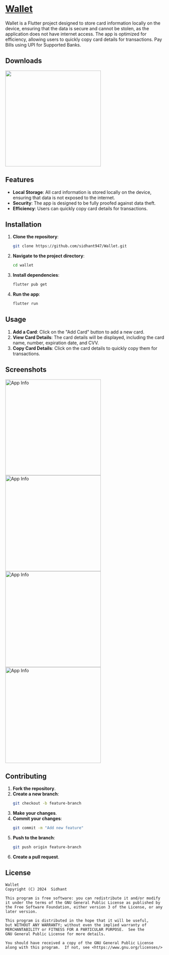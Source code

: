 # <a href="https://sidhant947.github.io/wallet/">Wallet</a>

Wallet is a Flutter project designed to store card information locally on the device, ensuring that the data is secure and cannot be stolen, as the application does not have internet access. The app is optimized for efficiency, allowing users to quickly copy card details for transactions. Pay Bills using UPI for Supported Banks.

## Downloads

<a href="https://apt.izzysoft.de/fdroid/index/apk/com.sidhant.wallet"><img src="https://gitlab.com/IzzyOnDroid/repo/-/raw/master/assets/IzzyOnDroid.png" width="300"></a>

## Features

- **Local Storage**: All card information is stored locally on the device, ensuring that data is not exposed to the internet.
- **Security**: The app is designed to be fully proofed against data theft.
- **Efficiency**: Users can quickly copy card details for transactions.

## Installation

1. **Clone the repository**:
   ```bash
   git clone https://github.com/sidhant947/Wallet.git
   ```
2. **Navigate to the project directory**:
   ```bash
   cd wallet
   ```
3. **Install dependencies**:
   ```bash
   flutter pub get
   ```
4. **Run the app**:
   ```bash
   flutter run
   ```

## Usage

1. **Add a Card**: Click on the "Add Card" button to add a new card.
2. **View Card Details**: The card details will be displayed, including the card name, number, expiration date, and CVV.
3. **Copy Card Details**: Click on the card details to quickly copy them for transactions.

## Screenshots
 <img src="https://github.com/user-attachments/assets/bd07ecaa-484e-4aab-a189-21daf5c13386" alt="App Info" height="300"> 
 <img src="https://github.com/user-attachments/assets/e00c7f5c-047e-4dac-a7d2-f472b56cc110" alt="App Info" height="300">
 <img src="https://github.com/user-attachments/assets/f247843b-e516-498c-ae91-1fc4527c9a3f" alt="App Info" height="300">
 <img src="https://github.com/user-attachments/assets/60ff0d68-52e0-4e9c-8bfe-292a14643e99" alt="App Info" height="300">


 

## Contributing

1. **Fork the repository**.
2. **Create a new branch**:
   ```bash
   git checkout -b feature-branch
   ```
3. **Make your changes**.
4. **Commit your changes**:
   ```bash
   git commit -m "Add new feature"
   ```
5. **Push to the branch**:
   ```bash
   git push origin feature-branch
   ```
6. **Create a pull request**.

## License

    Wallet
    Copyright (C) 2024  Sidhant

    This program is free software: you can redistribute it and/or modify
    it under the terms of the GNU General Public License as published by
    the Free Software Foundation, either version 3 of the License, or any later version.

    This program is distributed in the hope that it will be useful,
    but WITHOUT ANY WARRANTY; without even the implied warranty of
    MERCHANTABILITY or FITNESS FOR A PARTICULAR PURPOSE.  See the
    GNU General Public License for more details.

    You should have received a copy of the GNU General Public License
    along with this program.  If not, see <https://www.gnu.org/licenses/>
